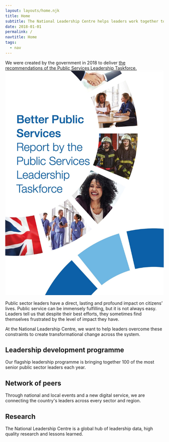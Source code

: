 ```yaml
---
layout: layouts/home.njk
title: Home
subtitle: The National Leadership Centre helps leaders work together to improve public services.
date: 2018-01-01
permalink: /
navtitle: Home
tags:
  - nav
---
```


<p class="taskforce-report">
We were created by the government in 2018 to deliver <a href="https://www.gov.uk/government/publications/national-leadership-centre" target="_blank"> the recommendations of the Public Services Leadership Taskforce.</a>
  <a href="https://www.gov.uk/government/publications/national-leadership-centre" class="taskforce-report__image" target="_blank">
    <img src="/static/img/taskforce-report.jpg" alt="Taskforce report" />
  </a>
</p>

Public sector leaders have a direct, lasting and profound impact on citizens’ lives. Public service can be immensely fulfilling, but it is not always easy. Leaders tell us that despite their best efforts, they sometimes find themselves frustrated by the level of impact they have.

<p class="gradient-text">
At the National Leadership Centre, we want to help leaders overcome these constraints to create transformational change across the system.
</p>

## Leadership development programme
Our flagship leadership programme is bringing together 100 of the most senior public sector leaders each year.

## Network of peers
Through national and local events and a new digital service, we are connecting the country's leaders across every sector and region. 

## Research 
The National Leadership Centre is a global hub of leadership data, high quality research and lessons learned.
